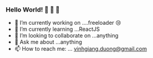 ### Hello World! 🙈 🙉 🙊

- 🔭 I’m currently working on ....freeloader 😢
- 🌱 I’m currently learning ...ReactJS
- 👯 I’m looking to collaborate on ...anything
- 💬 Ask me about ...anything
- 📫 How to reach me: ... vinhgiang.duong@gmail.com
